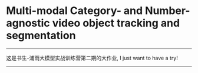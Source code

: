 # Multi-modal Category- and Number-agnostic video object tracking and segmentation

****
这是书生-浦雨大模型实战训练营第二期的大作业, I just want to have a try!
****
